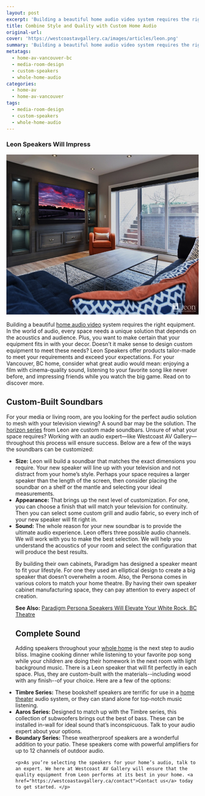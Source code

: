 ```yaml
---
layout: post
excerpt: 'Building a beautiful home audio video system requires the right equipment. In the world of audio, every space needs a unique solution that depends on the acoustics and audience.'
title: Combine Style and Quality with Custom Home Audio
original-url:
cover: 'https://westcoastavgallery.ca/images/articles/leon.png'
summary: 'Building a beautiful home audio video system requires the right equipment. In the world of audio, every space needs a unique solution that depends on the acoustics and audience. Plus, you want to make certain that your equipment fits in with your decor. Doesn’t it make sense to design custom equipment to meet these needs?'
metatags:
  - home-av-vancouver-bc
  - media-room-design
  - custom-speakers
  - whole-home-audio
categories:
  - home-av
  - home-av-vancouver
tags:
  - media-room-design
  - custom-speakers
  - whole-home-audio
---
```

<div class="post-body entry-content" id="post-body-4174872115541856377" itemprop="description articleBody">
  <div style="text-align: left;">
    <h3>Leon Speakers Will Impress</h3>
    <img alt="" width="630" height="420" src="/images/articles/leon.png" />
    <p>Building a beautiful <a href="https://westcoastavgallery.ca/services/residential#audio-distribution">home audio video</a> system requires the right equipment. In the world of audio, every space needs a unique solution that depends on the acoustics and audience. Plus, you want to make certain that your equipment fits in with your decor. Doesn’t it make sense to design custom equipment to meet these needs? Leon Speakers offer products tailor-made to meet your requirements and exceed your expectations. For your Vancouver, BC home, consider what great audio would mean: enjoying a film with cinema-quality sound, listening to your favorite song like never before, and impressing friends while you watch the big game. Read on to discover more. </p>
    <h2>Custom-Built Soundbars</h2>
    <p>For your media or living room, are you looking for the perfect audio solution to mesh with your television viewing? A sound bar may be the solution. The <a href="http://www.leonspeakers.com/horizon/">horizon series</a> from Leon are custom made soundbars. Unsure of what your space requires? Working with an audio expert—like Westcoast AV Gallery—throughout this process will ensure success. Below are a few of the ways the soundbars can be customized: </p>
    <ul>
    <li><strong>Size:</strong>  Leon will build a soundbar that matches the exact dimensions you require. Your new speaker will line up with your television and not distract from your home’s style. Perhaps your space requires a larger speaker than the length of the screen, then consider placing the soundbar on a shelf or the mantle and selecting your ideal measurements.</li>
    <li><strong>Appearance:</strong> That brings up the next level of customization. For one, you can choose a finish that will match your television for continuity. Then you can select some custom grill and audio fabric, so every inch of your new speaker will fit right in.</li> 
    <li><strong>Sound:</strong> The whole reason for your new soundbar is to provide the ultimate audio experience. Leon offers three possible audio channels. We will work with you to make the best selection. We will help you understand the acoustics of your room and select the configuration that will produce the best results. 
    </li>
    <p>By building their own cabinets, Paradigm has designed a speaker meant to fit your lifestyle. For one they used an elliptical design to create a big speaker that doesn’t overwhelm a room. Also, the Persona comes in various colors to match your home theatre. By having their own speaker cabinet manufacturing space, they can pay attention to every aspect of creation.
    </p>
    <p><strong>See Also:</strong> <a href="https://westcoastavgallery.ca/paradigm-persona-speakers/">Paradigm Persona Speakers Will Elevate Your White Rock, BC Theatre</a></p>
    <h2>Complete Sound </h2>
    <p>Adding speakers throughout your <a href="https://westcoastavgallery.ca/demos/smart-home-layout">whole home</a> is the next step to audio bliss. Imagine cooking dinner while listening to your favorite pop song while your children are doing their homework in the next room with light background music. There is a Leon speaker that will fit perfectly in each space. Plus, they are custom-built with the materials--including wood with any finish--of your choice. Here are a few of the options: 
    <li><strong>Timbre Series:</strong> These bookshelf speakers are terrific for use in a <a href="https://westcoastavgallery.ca/services/residential#home-theater">home theater</a> audio system, or they can stand alone for top-notch music listening. </li>
    <li><strong>Aaros Series: </strong>Designed to match up with the Timbre series, this collection of subwoofers brings out the best of bass. These can be installed in-wall for ideal sound that’s inconspicuous. Talk to your audio expert about your options. </li>
    <li><strong>Boundary Series:</strong> These weatherproof speakers are a wonderful addition to your patio. These speakers come with powerful amplifiers for up to 12 channels of outdoor audio.</li>

    <p>As you’re selecting the speakers for your home’s audio, talk to an expert. We here at Westcoast AV Gallery will ensure that the quality equipment from Leon performs at its best in your home. <a href="https://westcoastavgallery.ca/contact">Contact us</a> today to get started. </p>
</div>
</div>
